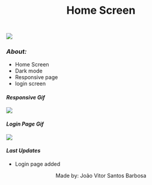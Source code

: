<!DOCTYPE html>
<html lang="en">
	<head>
		<meta charset="UTF-8" />
		<meta http-equiv="X-UA-Compatible" content="IE=edge" />
		<meta name="viewport" content="width=device-width, initial-scale=1.0" />
		<link rel="stylesheet" href="/assets/styles.css" />
		<link href="https://fonts.googleapis.com/css2?family=Oswald:wght@300&display=swap" rel="stylesheet">
	</head>
	<body>
		<h1 style="text-align: center;">Home Screen</h1>
		<img src="https://cdn.discordapp.com/attachments/953345636533698580/988915295294992484/home.gif" style="margin-top: 25px;">
		<h3 style="font-style: italic;">About:</h3>
		<ul>
			<li>Home Screen</li>
			<li>Dark mode</li>
			<li>Responsive page</li>
			<li> login screen </li>
		</ul>
		<h4 style="font-style: italic;">Responsive Gif</h4>
		<img src="https://cdn.discordapp.com/attachments/953345636533698580/988264782547255337/site.gif">
		<h4 style="font-style: italic;">Login Page Gif</h4>
		<img src="https://cdn.discordapp.com/attachments/953345636533698580/988916287268847716/login.gif">
		<h4 style="font-style: italic;">Last Updates</h4>
		<ul>
			<li>Login page added</li>
		</ul>
		<p style="text-align:center;">Made by: João Vitor Santos Barbosa</p>
	</body>
</html>
